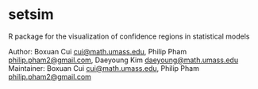 setsim
======

R package for the visualization of confidence regions in statistical models

Author: Boxuan Cui <cui@math.umass.edu>, Philip Pham <philip.pham2@gmail.com>, Daeyoung Kim <daeyoung@math.umass.edu>
Maintainer: Boxuan Cui <cui@math.umass.edu>, Philip Pham <philip.pham2@gmail.com>
